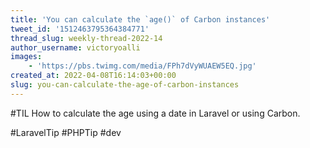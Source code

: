 ```yaml
---
title: 'You can calculate the `age()` of Carbon instances'
tweet_id: '1512463795364384771'
thread_slug: weekly-thread-2022-14
author_username: victoryoalli
images:
    - 'https://pbs.twimg.com/media/FPh7dVyWUAEW5EQ.jpg'
created_at: 2022-04-08T16:14:03+00:00
slug: you-can-calculate-the-age-of-carbon-instances
---
```

#TIL How to calculate the age using a date in Laravel or using Carbon.

#LaravelTip #PHPTip #dev